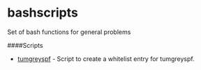 # bashscripts
Set of bash functions for general problems

####Scripts
  * [tumgreyspf](https://github.com/rafapucci/bashscripts/tree/master/tumgreyspf) - Script to create a whitelist entry for tumgreyspf.
